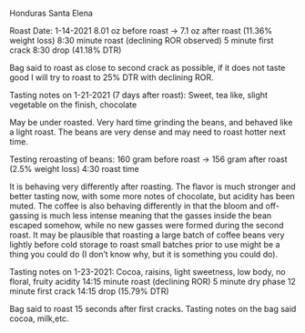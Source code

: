 Honduras Santa Elena

Roast Date: 1-14-2021
8.01 oz before roast -> 7.1 oz after roast (11.36% weight loss)
8:30 minute roast (declining ROR observed)
5 minute first crack
8:30 drop (41.18% DTR)

Bag said to roast as close to second crack as possible, if it does not taste good I will try to roast to 25% DTR with declining ROR.

Tasting notes on 1-21-2021 (7 days after roast):
Sweet, tea like, slight vegetable on the finish, chocolate

May be under roasted. Very hard time grinding the beans, and behaved like a light roast. The beans are very dense and may need to roast hotter next time.

Testing reroasting of beans:
160 gram before roast -> 156 gram after roast (2.5% weight loss)
4:30 roast time

It is behaving very differently after roasting. The flavor is much stronger and better tasting now, with some more notes of chocolate, but acidity has been muted. The coffee is also behaving differently in that the bloom and off-gassing is much less intense meaning that the gasses inside the bean escaped somehow, while no new gasses were formed during the second roast. It may be plausible that roasting a large batch of coffee beans very lightly before cold storage to roast small batches prior to use might be a thing you could do (I don’t know why, but it is something you could do).

Tasting notes on 1-23-2021:
Cocoa, raisins, light sweetness, low body, no floral, fruity acidity
14:15 minute roast (declining ROR)
5 minute dry phase
12 minute first crack
14:15 drop (15.79% DTR)

Bag said to roast 15 seconds after first cracks. Tasting notes on the bag said cocoa, milk,etc.
